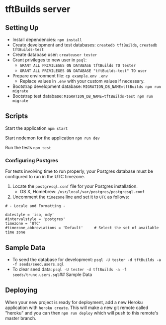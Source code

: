 # tftBuilds server

## Setting Up

- Install dependencies: `npm install`
- Create development and test databases: `createdb tftBuilds`, `createdb tftBuilds-test`
- Create database user: `createuser tester`
- Grant privileges to new user in `psql`:
  - `GRANT ALL PRIVILEGES ON DATABASE tftBuilds TO tester`
  - `GRANT ALL PRIVILEGES ON DATABASE "tftBuilds-test" TO user`
- Prepare environment file: `cp example.env .env`
  - Replace values in `.env` with your custom values if necessary.
- Bootstrap development database: `MIGRATION_DB_NAME=tftBuilds npm run migrate`
- Bootstrap test database: `MIGRATION_DB_NAME=tftBuilds-test npm run migrate`

## Scripts

Start the application `npm start`

Start nodemon for the application `npm run dev`

Run the tests `npm test`

### Configuring Postgres

For tests involving time to run properly, your Postgres database must be configured to run in the UTC timezone.

1. Locate the `postgresql.conf` file for your Postgres installation.
    - OS X, Homebrew: `/usr/local/var/postgres/postgresql.conf`
2. Uncomment the `timezone` line and set it to `UTC` as follows:

```
# - Locale and Formatting -

datestyle = 'iso, mdy'
#intervalstyle = 'postgres'
timezone = 'UTC'
#timezone_abbreviations = 'Default'     # Select the set of available time zone
```

## Sample Data

- To seed the database for development: `psql -U tester -d tftBuilds -a -f seeds/seed.users.sql`
- To clear seed data: `psql -U tester -d tftBuilds -a -f seeds/trunc.users.sql`## Sample Data


## Deploying

When your new project is ready for deployment, add a new Heroku application with `heroku create`. This will make a new git remote called "heroku" and you can then `npm run deploy` which will push to this remote's master branch.


